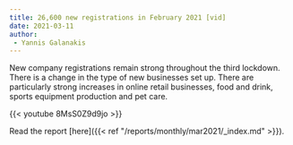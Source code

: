 ```yaml
---
title: 26,600 new registrations in February 2021 [vid]
date: 2021-03-11
author: 
 - Yannis Galanakis
---
```


New company registrations remain strong throughout the third lockdown. There is a change in the type of new businesses set up. There are particularly strong increases in online retail businesses, food and drink, sports equipment production and pet care. 
<!--more-->


{{< youtube 8MsS0Z9d9jo >}}


Read the report [here]({{< ref "/reports/monthly/mar2021/_index.md" >}}).

